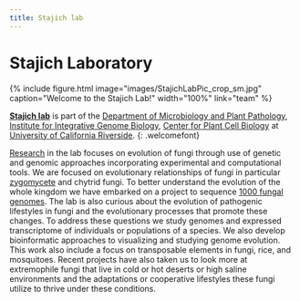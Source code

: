 ```yaml
---
title: Stajich lab
---
```


# <i class="fas fa-flask"></i>Stajich Laboratory

{%
  include figure.html
  image="images/StajichLabPic_crop_sm.jpg"
  caption="Welcome to the Stajich Lab!"
  width="100%"
  link="team"
%}


[**Stajich lab**](https://stajichlab.github.io/lab-website-template/) is part of the [Department of Microbiology and Plant Pathology](https://microplantpath.ucr.edu), [Institute for Integrative Genome Biology](https://iigb.ucr.edu), [Center for Plant Cell Biology](https://cepceb.ucr.edu) at [University of California Riverside](https://ucr.edu). 
{: .welcomefont}

[Research](/lab-website-template/research) in the lab focuses on evolution of fungi through use of genetic and genomic approaches incorporating experimental and computational tools. We are focused on evolutionary relationships of fungi in particular [zygomycete](http://zygolife.org/home/) and chytrid fungi. To better understand the evolution of the whole kingdom we have embarked on a project to sequence [1000 fungal genomes](http://1000.fungalgenomes.org/home/). The lab is also curious about the evolution of pathogenic lifestyles in fungi and the evolutionary processes that promote these changes. To address these questions we study genomes and expressed transcriptome of individuals or populations of a species.  We also develop bioinformatic approaches to visualizing and studying genome evolution. This work also include a focus on transposable elements in fungi, rice, and mosquitoes. Recent projects have also taken us to look more at extremophile fungi that live in cold or hot deserts or high saline environments and the adaptations or cooperative lifestyles these fungi utilize to thrive under these conditions.

